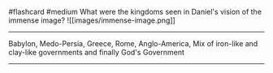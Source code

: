 #flashcard #medium
What were the kingdoms seen in Daniel's vision of the immense image?
![[images/immense-image.png]]
- - -
Babylon, Medo-Persia, Greece, Rome, Anglo-America, Mix of iron-like and clay-like governments and finally God's Government
- - -
